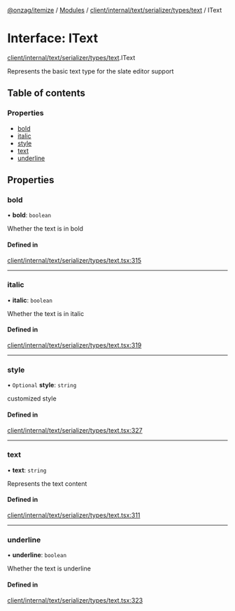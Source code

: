 [@onzag/itemize](../README.md) / [Modules](../modules.md) / [client/internal/text/serializer/types/text](../modules/client_internal_text_serializer_types_text.md) / IText

# Interface: IText

[client/internal/text/serializer/types/text](../modules/client_internal_text_serializer_types_text.md).IText

Represents the basic text type for the slate editor support

## Table of contents

### Properties

- [bold](client_internal_text_serializer_types_text.IText.md#bold)
- [italic](client_internal_text_serializer_types_text.IText.md#italic)
- [style](client_internal_text_serializer_types_text.IText.md#style)
- [text](client_internal_text_serializer_types_text.IText.md#text)
- [underline](client_internal_text_serializer_types_text.IText.md#underline)

## Properties

### bold

• **bold**: `boolean`

Whether the text is in bold

#### Defined in

[client/internal/text/serializer/types/text.tsx:315](https://github.com/onzag/itemize/blob/f2f29986/client/internal/text/serializer/types/text.tsx#L315)

___

### italic

• **italic**: `boolean`

Whether the text is in italic

#### Defined in

[client/internal/text/serializer/types/text.tsx:319](https://github.com/onzag/itemize/blob/f2f29986/client/internal/text/serializer/types/text.tsx#L319)

___

### style

• `Optional` **style**: `string`

customized style

#### Defined in

[client/internal/text/serializer/types/text.tsx:327](https://github.com/onzag/itemize/blob/f2f29986/client/internal/text/serializer/types/text.tsx#L327)

___

### text

• **text**: `string`

Represents the text content

#### Defined in

[client/internal/text/serializer/types/text.tsx:311](https://github.com/onzag/itemize/blob/f2f29986/client/internal/text/serializer/types/text.tsx#L311)

___

### underline

• **underline**: `boolean`

Whether the text is underline

#### Defined in

[client/internal/text/serializer/types/text.tsx:323](https://github.com/onzag/itemize/blob/f2f29986/client/internal/text/serializer/types/text.tsx#L323)
